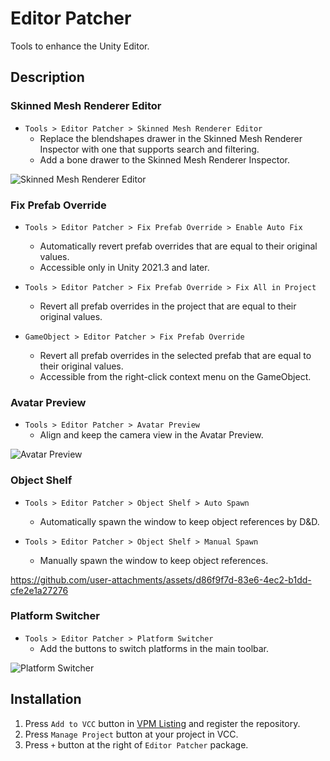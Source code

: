 # Editor Patcher
Tools to enhance the Unity Editor.

## Description

### Skinned Mesh Renderer Editor
- `Tools > Editor Patcher > Skinned Mesh Renderer Editor`
  - Replace the blendshapes drawer in the Skinned Mesh Renderer Inspector with one that supports search and filtering.
  - Add a bone drawer to the Skinned Mesh Renderer Inspector.

![Skinned Mesh Renderer Editor](https://github.com/user-attachments/assets/d39d6d9d-d5d4-46e6-a4b2-0e162e8c8eeb)

### Fix Prefab Override
- `Tools > Editor Patcher > Fix Prefab Override > Enable Auto Fix`
  - Automatically revert prefab overrides that are equal to their original values. 
  - Accessible only in Unity 2021.3 and later.

- `Tools > Editor Patcher > Fix Prefab Override > Fix All in Project`
  - Revert all prefab overrides in the project that are equal to their original values.

- `GameObject > Editor Patcher > Fix Prefab Override`
  - Revert all prefab overrides in the selected prefab that are equal to their original values.
  - Accessible from the right-click context menu on the GameObject.

### Avatar Preview
- `Tools > Editor Patcher > Avatar Preview`
  - Align and keep the camera view in the Avatar Preview.

![Avatar Preview](https://github.com/user-attachments/assets/be76f2fc-9543-4051-bc8d-96eb8e4c0691)

### Object Shelf
- `Tools > Editor Patcher > Object Shelf > Auto Spawn`
  - Automatically spawn the window to keep object references by D&D.

- `Tools > Editor Patcher > Object Shelf > Manual Spawn`
  - Manually spawn the window to keep object references.

https://github.com/user-attachments/assets/d86f9f7d-83e6-4ec2-b1dd-cfe2e1a27276

### Platform Switcher
- `Tools > Editor Patcher > Platform Switcher`
  - Add the buttons to switch platforms in the main toolbar.

![Platform Switcher](https://github.com/user-attachments/assets/922b4b38-82f8-4ae8-b1ac-69c253eb4586)

## Installation
1. Press `Add to VCC` button in [VPM Listing](https://vpm.nekobako.net) and register the repository.
2. Press `Manage Project` button at your project in VCC.
4. Press `+` button at the right of `Editor Patcher` package.
